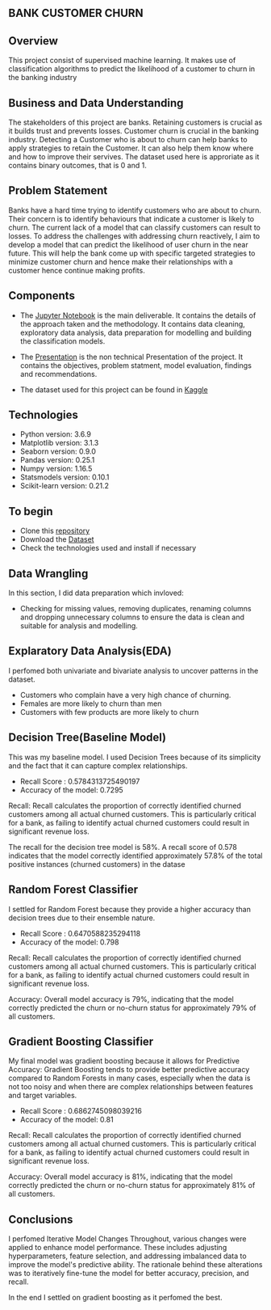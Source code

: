 ## BANK  CUSTOMER CHURN
## Overview
This project consist of supervised machine learning. It makes use of classification algorithms to predict the likelihood of a customer to churn in the banking industry




## Business and Data Understanding
The stakeholders of this project are banks. Retaining customers is crucial as it builds trust and prevents losses. Customer churn is crucial in the banking industry. Detecting a Customer who is about to churn can help banks to apply strategies to retain the Customer. It can also help them know where and how to improve their servives.
The dataset used here is approriate as it contains binary outcomes, that is 0 and 1.
## Problem Statement
Banks have a hard time trying to identify customers who are about to churn. Their concern is to identify behaviours that indicate a customer is likely to churn. The current lack of a model that can classify customers can result to losses. To address the challenges with addressing churn reactively, I aim to develop a model that can predict the likelihood of user churn in the near future. This will help the bank come up with specific targeted strategies to minimize customer churn and hence make their relationships with a customer hence continue making profits.
## Components
* The [Jupyter Notebook](https://linktodocumentation) is the main deliverable. It contains the details of the approach taken and the methodology. It contains data cleaning, exploratory data analysis, data preparation for modelling and building the classification models.

* The [Presentation](https://link) is the non technical Presentation of the project. It contains the objectives, problem statment, model evaluation, findings and recommendations.

* The dataset used for this project can be found in [Kaggle](https://www.kaggle.com/datasets/radheshyamkollipara/bank-customer-churn?source=post_page-----fa6e2324c245--------------------------------)




## Technologies
* Python version: 3.6.9
* Matplotlib version: 3.1.3
* Seaborn version: 0.9.0
* Pandas version: 0.25.1
* Numpy version: 1.16.5
* Statsmodels version: 0.10.1
* Scikit-learn version: 0.21.2
    
## To begin

* Clone this [repository](https://linktodocumentation)
* Download the [Dataset](https://www.kaggle.com/datasets/radheshyamkollipara/bank-customer-churn?source=post_page-----fa6e2324c245--------------------------------)
* Check the technologies used and install if necessary


## Data Wrangling
In this section, I did data preparation which invloved:
* Checking for missing values, removing duplicates, renaming columns and dropping unnecessary columns to ensure the data is clean and suitable for analysis and modelling.



## Explaratory Data Analysis(EDA)
I perfomed both univariate and bivariate analysis to uncover patterns in the dataset. 
* Customers who complain have a very high chance of churning.
* Females are more likely to churn than men
* Customers with few products are more likely to churn


## Decision Tree(Baseline Model)

This was my baseline model. I used Decision Trees because of its simplicity and the fact that it can capture complex relationships.

* Recall Score : 0.5784313725490197
* Accuracy of the model: 0.7295

Recall: Recall calculates the proportion of correctly identified churned customers among all actual churned customers. This is particularly critical for a bank, as failing to identify actual churned customers could result in significant revenue loss.

The recall for the decision tree model is 58%. A recall score of 0.578 indicates that the model correctly identified approximately 57.8% of the total positive instances (churned customers) in the datase


## Random Forest Classifier
I settled for Random Forest because they provide a higher accuracy than decision trees due to their ensemble nature.

* Recall Score : 0.6470588235294118
* Accuracy of the model: 0.798

Recall: Recall calculates the proportion of correctly identified churned customers among all actual churned customers. This is particularly critical for a bank, as failing to identify actual churned customers could result in significant revenue loss.

 Accuracy: Overall model accuracy is 79%, indicating that the model correctly predicted the churn or no-churn status for approximately 79% of all customers.
## Gradient Boosting Classifier

My final model was gradient boosting because it allows for Predictive Accuracy: Gradient Boosting tends to provide better predictive accuracy compared to Random Forests in many cases, especially when the data is not too noisy and when there are complex relationships between features and target variables.

* Recall Score : 0.6862745098039216
* Accuracy of the model: 0.81

Recall: Recall calculates the proportion of correctly identified churned customers among all actual churned customers. This is particularly critical for a bank, as failing to identify actual churned customers could result in significant revenue loss.

 Accuracy: Overall model accuracy is 81%, indicating that the model correctly predicted the churn or no-churn status for approximately 81% of all customers.

## Conclusions
I perfomed Iterative Model Changes Throughout, various changes were applied to enhance model performance. These includes adjusting hyperparameters, feature selection, and addressing imbalanced data to improve the model's predictive ability. The rationale behind these alterations was to iteratively fine-tune the model for better accuracy, precision, and recall.

In the end I settled on gradient boosting as it perfomed the best. 